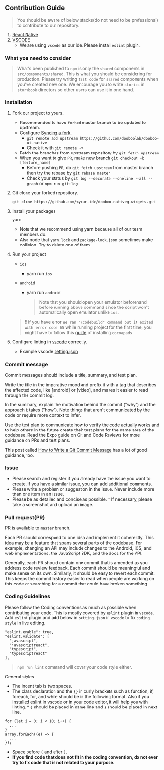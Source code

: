 ## Contribution Guide

> You should be aware of below stacks(do not need to be professional) to contribute to our repository.

1. [React Native](https://facebook.github.io/react-native)
2. [VSCODE](https://code.visualstudio.com)
   - We are using `vscode` as our ide. Please install `eslint` plugin.

### What you need to consider

> What's been published to `npm` is only the `shared` components in `src/components/shared`. This is what you should be considering for production. Please try writing `test code` for `shared` components when you've created new one. We encourage you to write `stories` in `storybook` directory so other users can use it in one hand.

### Installation

1. Fork our project to yours.
   - Recommended to have `forked` master branch to be updated to upstream.
   - Configure [Syncing a fork](https://help.github.com/articles/configuring-a-remote-for-a-fork/).
     - `git remote add upstream https://github.com/dooboolab/dooboo-ui-native`
     - Check it with `git remote -v`
   - Fetch the branches from upstream repository by `git fetch upstream`
   - When you want to give `PR`, make new branch `git checkout -b [feature_name]`
     - Before pushing `PR`, do `git fetch upstream` from master branch then try the rebase by `git rebase master`
     - Check your status by `git log --decorate --oneline --all --graph` or `npm run git:log`
2. Git clone your forked repository.
   ```
   git clone https://github.com/<your-id>/dooboo-nativeg-widgets.git
   ```
3. Install your packages
   ```
   yarn
   ```
   - Note that we recommend using yarn because all of our team members do.
   - Also node that `yarn.lock` and `package-lock.json` sometimes make collision. Try to delete one of them.
4. Run your project

   - `ios`
     - yarn run `ios`
   - `android`

     - yarn run `android`

       > Note that you should open your emulator beforehand before running above command since the script won't automatically open emulator unlike `ios`.

   > ‼️ if you have error `We ran "xcodebuild" command but it exited with error code 65` while running project for the first time, you might have to follow this [guide](https://github.com/facebook/react-native/issues/24450#issuecomment-516760157) of installing `cocoapads`

5. Configure linting in [vscode](https://code.visualstudio.com) correctly.
   - Example vscode [setting.json](https://gist.github.com/hyochan/815e9040593180c4725d7694d863e5a1)

### Commit message

Commit messages should include a title, summary, and test plan.

Write the title in the imperative mood and prefix it with a tag that describes the affected code, like [android] or [video], and makes it easier to read through the commit log.

In the summary, explain the motivation behind the commit ("why") and the approach it takes ("how"). Note things that aren't communicated by the code or require more context to infer.

Use the test plan to communicate how to verify the code actually works and to help others in the future create their test plans for the same area of the codebase. Read the Expo guide on Git and Code Reviews for more guidance on PRs and test plans.

This post called [How to Write a Git Commit Message](https://chris.beams.io/posts/git-commit/) has a lot of good guidance, too.

### Issue

- Please search and register if you already have the issue you want to create. If you have a similar issue, you can add additional comments.
- Please write a problem or suggestion in the issue. Never include more than one item in an issue.
- Please be as detailed and concise as possible. \* If necessary, please take a screenshot and upload an image.

### Pull request(PR)

PR is available to `master` branch.

Each PR should correspond to one idea and implement it coherently. This idea may be a feature that spans several parts of the codebase. For example, changing an API may include changes to the Android, iOS, and web implementations, the JavaScript SDK, and the docs for the API.

Generally, each PR should contain one commit that is amended as you address code review feedback. Each commit should be meaningful and make sense on its own. Similarly, it should be easy to revert each commit. This keeps the commit history easier to read when people are working on this code or searching for a commit that could have broken something.

### Coding Guidelines

Please follow the Coding conventions as much as possible when contributing your code. This is mostly covered by `eslint` plugin in `vscode`. Add `eslint` plugin and add below in `setting.json` in `vscode` to fix `coding style` in live editing.

```
"eslint.enable": true,
"eslint.validate": [
  "javascript",
  "javascriptreact",
  "typescript",
  "typescriptreact"
],
```

> `npm run lint` command will cover your code style either.

General styles

- The indent tab is two spaces.
- The class declaration and the `{}` in curly brackets such as function, if, foreach, for, and while should be in the following format. Also if you installed eslint in vscode or in your code editor, it will help you with linting. \* `{` should be placed in same line and `}` should be placed in next line.

```
for (let i = 0; i < 10; i++) {
  ...
}
array.forEach((e) => {
  ...
});
```

- Space before `(` and after `)`.
- **If you find code that does not fit in the coding convention, do not ever try to fix code that is not related to your purpose.**
